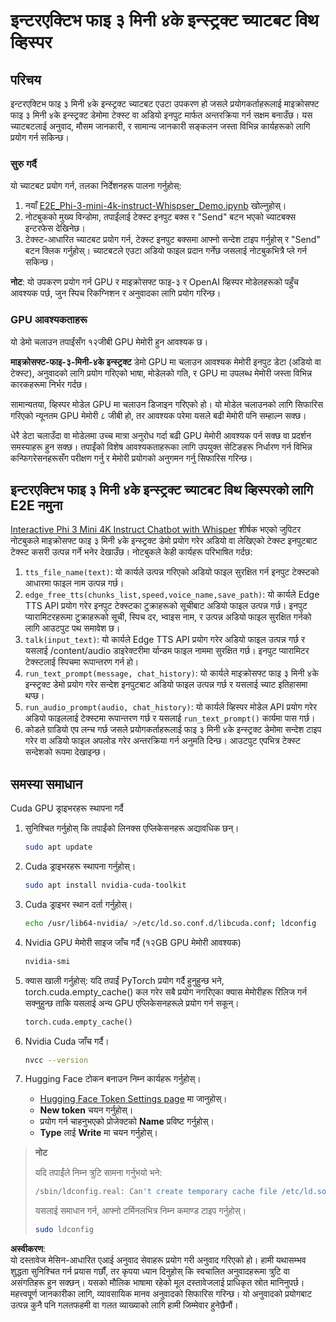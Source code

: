 # इन्टरएक्टिभ फाइ ३ मिनी ४के इन्स्ट्रक्ट च्याटबट विथ व्हिस्पर

## परिचय

इन्टरएक्टिभ फाइ ३ मिनी ४के इन्स्ट्रक्ट च्याटबट एउटा उपकरण हो जसले प्रयोगकर्ताहरूलाई माइक्रोसफ्ट फाइ ३ मिनी ४के इन्स्ट्रक्ट डेमोमा टेक्स्ट वा अडियो इनपुट मार्फत अन्तरक्रिया गर्न सक्षम बनाउँछ। यस च्याटबटलाई अनुवाद, मौसम जानकारी, र सामान्य जानकारी सङ्कलन जस्ता विभिन्न कार्यहरूको लागि प्रयोग गर्न सकिन्छ।

### सुरु गर्दै

यो च्याटबट प्रयोग गर्न, तलका निर्देशनहरू पालना गर्नुहोस्:

1. नयाँ [E2E_Phi-3-mini-4k-instruct-Whispser_Demo.ipynb](https://github.com/microsoft/Phi-3CookBook/blob/main/code/06.E2E/E2E_Phi-3-mini-4k-instruct-Whispser_Demo.ipynb) खोल्नुहोस्।
2. नोटबुकको मुख्य विन्डोमा, तपाईंलाई टेक्स्ट इनपुट बक्स र "Send" बटन भएको च्याटबक्स इन्टरफेस देखिनेछ।
3. टेक्स्ट-आधारित च्याटबट प्रयोग गर्न, टेक्स्ट इनपुट बक्समा आफ्नो सन्देश टाइप गर्नुहोस् र "Send" बटन क्लिक गर्नुहोस्। च्याटबटले एउटा अडियो फाइल प्रदान गर्नेछ जसलाई नोटबुकभित्रै प्ले गर्न सकिन्छ।

**नोट**: यो उपकरण प्रयोग गर्न GPU र माइक्रोसफ्ट फाइ-३ र OpenAI व्हिस्पर मोडेलहरूको पहुँच आवश्यक पर्छ, जुन स्पिच रिकग्निशन र अनुवादका लागि प्रयोग गरिन्छ।

### GPU आवश्यकताहरू

यो डेमो चलाउन तपाईंसँग १२जीबी GPU मेमोरी हुन आवश्यक छ।

**माइक्रोसफ्ट-फाइ-३-मिनी-४के इन्स्ट्रक्ट** डेमो GPU मा चलाउन आवश्यक मेमोरी इनपुट डेटा (अडियो वा टेक्स्ट), अनुवादको लागि प्रयोग गरिएको भाषा, मोडेलको गति, र GPU मा उपलब्ध मेमोरी जस्ता विभिन्न कारकहरूमा निर्भर गर्दछ।

सामान्यतया, व्हिस्पर मोडेल GPU मा चलाउन डिजाइन गरिएको हो। यो मोडेल चलाउनको लागि सिफारिस गरिएको न्यूनतम GPU मेमोरी ८ जीबी हो, तर आवश्यक परेमा यसले बढी मेमोरी पनि सम्हाल्न सक्छ।

धेरै डेटा चलाउँदा वा मोडेलमा उच्च मात्रा अनुरोध गर्दा बढी GPU मेमोरी आवश्यक पर्न सक्छ वा प्रदर्शन समस्याहरू हुन सक्छ। तपाईंको विशेष आवश्यकताहरूका लागि उपयुक्त सेटिङहरू निर्धारण गर्न विभिन्न कन्फिगरेसनहरूसँग परीक्षण गर्नु र मेमोरी प्रयोगको अनुगमन गर्नु सिफारिस गरिन्छ।

## इन्टरएक्टिभ फाइ ३ मिनी ४के इन्स्ट्रक्ट च्याटबट विथ व्हिस्परको लागि E2E नमुना

[Interactive Phi 3 Mini 4K Instruct Chatbot with Whisper](https://github.com/microsoft/Phi-3CookBook/blob/main/code/06.E2E/E2E_Phi-3-mini-4k-instruct-Whispser_Demo.ipynb) शीर्षक भएको जुपिटर नोटबुकले माइक्रोसफ्ट फाइ ३ मिनी ४के इन्स्ट्रक्ट डेमो प्रयोग गरेर अडियो वा लेखिएको टेक्स्ट इनपुटबाट टेक्स्ट कसरी उत्पन्न गर्ने भनेर देखाउँछ। नोटबुकले केही कार्यहरू परिभाषित गर्दछ:

1. `tts_file_name(text)`: यो कार्यले उत्पन्न गरिएको अडियो फाइल सुरक्षित गर्न इनपुट टेक्स्टको आधारमा फाइल नाम उत्पन्न गर्छ।
2. `edge_free_tts(chunks_list,speed,voice_name,save_path)`: यो कार्यले Edge TTS API प्रयोग गरेर इनपुट टेक्स्टका टुक्राहरूको सूचीबाट अडियो फाइल उत्पन्न गर्छ। इनपुट प्यारामिटरहरूमा टुक्राहरूको सूची, स्पिच दर, भ्वाइस नाम, र उत्पन्न अडियो फाइल सुरक्षित गर्नको लागि आउटपुट पथ समावेश छ।
3. `talk(input_text)`: यो कार्यले Edge TTS API प्रयोग गरेर अडियो फाइल उत्पन्न गर्छ र यसलाई /content/audio डाइरेक्टरीमा र्यान्डम फाइल नाममा सुरक्षित गर्छ। इनपुट प्यारामिटर टेक्स्टलाई स्पिचमा रूपान्तरण गर्न हो।
4. `run_text_prompt(message, chat_history)`: यो कार्यले माइक्रोसफ्ट फाइ ३ मिनी ४के इन्स्ट्रक्ट डेमो प्रयोग गरेर सन्देश इनपुटबाट अडियो फाइल उत्पन्न गर्छ र यसलाई च्याट इतिहासमा थप्छ।
5. `run_audio_prompt(audio, chat_history)`: यो कार्यले व्हिस्पर मोडेल API प्रयोग गरेर अडियो फाइललाई टेक्स्टमा रूपान्तरण गर्छ र यसलाई `run_text_prompt()` कार्यमा पास गर्छ।
6. कोडले ग्राडियो एप लन्च गर्छ जसले प्रयोगकर्ताहरूलाई फाइ ३ मिनी ४के इन्स्ट्रक्ट डेमोमा सन्देश टाइप गरेर वा अडियो फाइल अपलोड गरेर अन्तरक्रिया गर्न अनुमति दिन्छ। आउटपुट एपभित्र टेक्स्ट सन्देशको रूपमा देखाइन्छ।

## समस्या समाधान

Cuda GPU ड्राइभरहरू स्थापना गर्दै

1. सुनिश्चित गर्नुहोस् कि तपाईंको लिनक्स एप्लिकेसनहरू अद्यावधिक छन्।

    ```bash
    sudo apt update
    ```

2. Cuda ड्राइभरहरू स्थापना गर्नुहोस्।

    ```bash
    sudo apt install nvidia-cuda-toolkit
    ```

3. Cuda ड्राइभर स्थान दर्ता गर्नुहोस्।

    ```bash
    echo /usr/lib64-nvidia/ >/etc/ld.so.conf.d/libcuda.conf; ldconfig
    ```

4. Nvidia GPU मेमोरी साइज जाँच गर्दै (१२GB GPU मेमोरी आवश्यक)

    ```bash
    nvidia-smi
    ```

5. क्यास खाली गर्नुहोस्: यदि तपाईं PyTorch प्रयोग गर्दै हुनुहुन्छ भने, torch.cuda.empty_cache() कल गरेर सबै प्रयोग नगरिएका क्यास मेमोरीहरू रिलिज गर्न सक्नुहुन्छ ताकि यसलाई अन्य GPU एप्लिकेसनहरूले प्रयोग गर्न सकून्।

    ```python
    torch.cuda.empty_cache() 
    ```

6. Nvidia Cuda जाँच गर्दै।

    ```bash
    nvcc --version
    ```

7. Hugging Face टोकन बनाउन निम्न कार्यहरू गर्नुहोस्।

    - [Hugging Face Token Settings page](https://huggingface.co/settings/tokens?WT.mc_id=aiml-137032-kinfeylo) मा जानुहोस्।
    - **New token** चयन गर्नुहोस्।
    - प्रयोग गर्न चाहनुभएको प्रोजेक्टको **Name** प्रविष्ट गर्नुहोस्।
    - **Type** लाई **Write** मा चयन गर्नुहोस्।

> **नोट**
>
> यदि तपाईंले निम्न त्रुटि सामना गर्नुभयो भने:
>
> ```bash
> /sbin/ldconfig.real: Can't create temporary cache file /etc/ld.so.cache~: Permission denied 
> ```
>
> यसलाई समाधान गर्न, आफ्नो टर्मिनलभित्र निम्न कमाण्ड टाइप गर्नुहोस्।
>
> ```bash
> sudo ldconfig
> ```

**अस्वीकरण**:  
यो दस्तावेज मेसिन-आधारित एआई अनुवाद सेवाहरू प्रयोग गरी अनुवाद गरिएको हो। हामी यथासम्भव शुद्धता सुनिश्चित गर्न प्रयास गर्छौं, तर कृपया ध्यान दिनुहोस् कि स्वचालित अनुवादहरूमा त्रुटि वा असंगतिहरू हुन सक्छन्। यसको मौलिक भाषामा रहेको मूल दस्तावेजलाई प्राधिकृत स्रोत मानिनुपर्छ। महत्त्वपूर्ण जानकारीका लागि, व्यावसायिक मानव अनुवादको सिफारिस गरिन्छ। यो अनुवादको प्रयोगबाट उत्पन्न कुनै पनि गलतफहमी वा गलत व्याख्याको लागि हामी जिम्मेवार हुनेछैनौं।